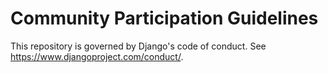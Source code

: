 # Community Participation Guidelines

This repository is governed by Django's code of conduct. See https://www.djangoproject.com/conduct/.
